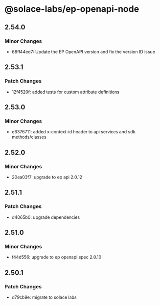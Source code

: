 # @solace-labs/ep-openapi-node

## 2.54.0

### Minor Changes

- 68ff44ed7: Update the EP OpenAPI version and fix the version ID issue

## 2.53.1

### Patch Changes

- 12f4520f: added tests for custom attribute definitions

## 2.53.0

### Minor Changes

- e6376711: added x-context-id header to api services and sdk methods/classes

## 2.52.0

### Minor Changes

- 20ea03f7: upgrade to ep api 2.0.12

## 2.51.1

### Patch Changes

- d4065b0: upgrade dependencies

## 2.51.0

### Minor Changes

- f44d556: upgrade to ep openapi spec 2.0.10

## 2.50.1

### Patch Changes

- d79cb9e: migrate to solace labs
